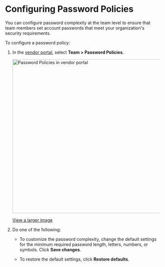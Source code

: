 # Configuring Password Policies

You can configure password complexity at the team level to ensure that team members set account passwords that meet your organization's security requirements.

To configure a password policy:

1. In the [vendor portal](https://vendor.replicated.com), select **Team > Password Policies**.

    <img src="/images/password-policies.png" alt="Password Policies in vendor portal" width="500"/>

    [View a larger image](/images/password-policies.png)

1. Do one of the following:

    - To customize the password complexity, change the default settings for the minimum required password length, letters, numbers, or symbols. Click **Save changes**.

    - To restore the default settings, click **Restore defaults**.